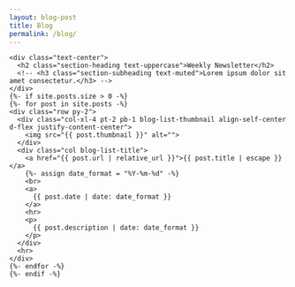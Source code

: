 ```yaml
---
layout: blog-post
title: Blog
permalink: /blog/
---
```

<section class="page-section" id="blog-list">
  <div class="container min-vh-80 vw-lg-60">

    <div class="text-center">
      <h2 class="section-heading text-uppercase">Weekly Newsletter</h2>
      <!-- <h3 class="section-subheading text-muted">Lorem ipsum dolor sit amet consectetur.</h3> -->
    </div>
    {%- if site.posts.size > 0 -%}
    {%- for post in site.posts -%}
    <div class="row py-2">
      <div class="col-xl-4 pt-2 pb-1 blog-list-thumbnail align-self-center d-flex justify-content-center">
        <img src="{{ post.thumbnail }}" alt="">
      </div>
      <div class="col blog-list-title">
        <a href="{{ post.url | relative_url }}">{{ post.title | escape }}</a>
        {%- assign date_format = "%Y-%m-%d" -%}
        <br>
        <a>
          {{ post.date | date: date_format }}
        </a>
        <hr>
        <p>
          {{ post.description | date: date_format }}
        </p>
      </div>
      <hr>
    </div>
    {%- endfor -%}
    {%- endif -%}
  </div>

</section>
<script>
  window.onload = function () {
    document.body.querySelector('#mainNav').classList.add('navbar-shrink');
  }
</script>